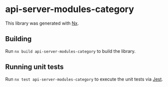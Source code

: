 # api-server-modules-category

This library was generated with [Nx](https://nx.dev).

## Building

Run `nx build api-server-modules-category` to build the library.

## Running unit tests

Run `nx test api-server-modules-category` to execute the unit tests via [Jest](https://jestjs.io).
